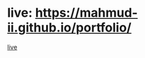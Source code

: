 # live: https://mahmud-ii.github.io/portfolio/
<a  href="https://mahmud-ii.github.io/portfolio/">live</a>
